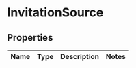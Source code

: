 # InvitationSource

## Properties
Name | Type | Description | Notes
------------ | ------------- | ------------- | -------------
